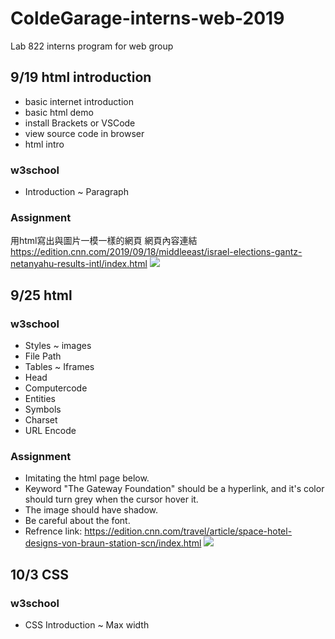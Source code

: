 # ColdeGarage-interns-web-2019
Lab 822 interns program for web group

## 9/19 html introduction
* basic internet introduction
* basic html demo
* install Brackets or VSCode
* view source code in browser
* html intro
### w3school
* Introduction ~ Paragraph

### Assignment
用html寫出與圖片一模一樣的網頁
網頁內容連結
https://edition.cnn.com/2019/09/18/middleeast/israel-elections-gantz-netanyahu-results-intl/index.html
![](https://i.imgur.com/XI5iLCn.png)



## 9/25 html
### w3school
* Styles ~ images
* File Path
* Tables ~ Iframes
* Head
* Computercode
* Entities
* Symbols
* Charset
* URL Encode
### Assignment
* Imitating the html page below.
* Keyword "The Gateway Foundation" should be a hyperlink, and it's color should turn grey when the cursor hover it.
* The image should have shadow.
* Be careful about the font.
* Refrence link: https://edition.cnn.com/travel/article/space-hotel-designs-von-braun-station-scn/index.html
![](https://i.imgur.com/QX8Oltu.png)



## 10/3 CSS
### w3school
* CSS Introduction ~ Max width

